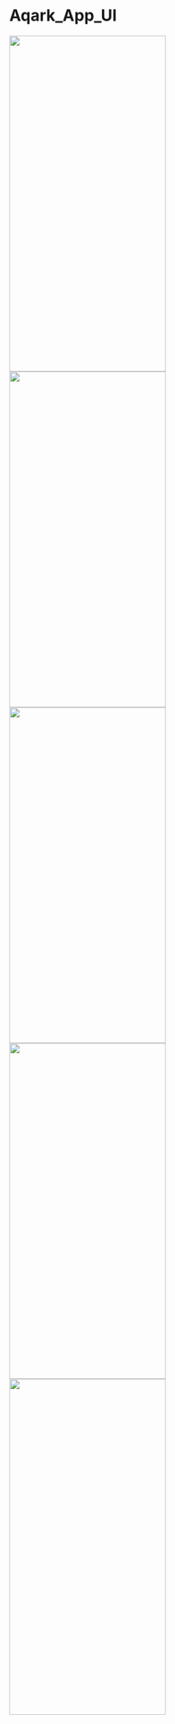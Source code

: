 # Aqark_App_UI
<img src="https://user-images.githubusercontent.com/101335124/161568480-936c348a-7161-4311-85f2-ed22bcc8b9f4.png" width=280px% height=600px%>
<img src="https://user-images.githubusercontent.com/101335124/161568459-fe3fa091-17cb-4cf7-86dc-58c58c935411.png" width=280px% height=600px%>
<img src="https://user-images.githubusercontent.com/101335124/161568497-05d789a0-dc4f-451b-b7bb-b81dbe62cb94.png" width=280px% height=600px%>
<img src="https://user-images.githubusercontent.com/101335124/161568477-ac775964-f30b-4bce-84b6-c0f1c478a2a9.png" width=280px% height=600px%>

<img src="https://user-images.githubusercontent.com/101335124/161568477-ac775964-f30b-4bce-84b6-c0f1c478a2a9.png" width=280px% height=600px%>


